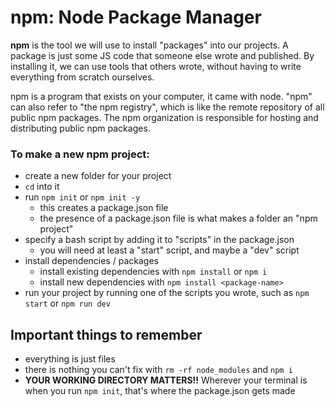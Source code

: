 # npm: Node Package Manager

**npm** is the tool we will use to install "packages" into our projects. A package is just some JS code that someone else wrote and published. By installing it, we can use tools that others wrote, without having to write everything from scratch ourselves.

npm is a program that exists on your computer, it came with node. "npm" can also refer to "the npm registry", which is like the remote repository of all public npm packages. The npm organization is responsible for hosting and distributing public npm packages.

### To make a new npm project:

- create a new folder for your project
- `cd` into it
- run `npm init` or `npm init -y`
  - this creates a package.json file
  - the presence of a package.json file is what makes a folder an "npm project"
- specify a bash script by adding it to "scripts" in the package.json
  - you will need at least a "start" script, and maybe a "dev" script
- install dependencies / packages
  - install existing dependencies with `npm install` or `npm i`
  - install new dependencies with `npm install <package-name>`
- run your project by running one of the scripts you wrote, such as `npm start` or `npm run dev`

## Important things to remember

- everything is just files
- there is nothing you can't fix with `rm -rf node_modules` and `npm i`
- **YOUR WORKING DIRECTORY MATTERS!!** Wherever your terminal is when you run `npm init`, that's where the package.json gets made
